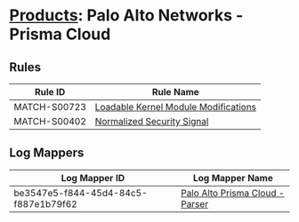 # [Products](README.md): Palo Alto Networks - Prisma Cloud

## Rules

|Rule ID|Rule Name|
|----|----|
|MATCH-S00723|[Loadable Kernel Module Modifications](../rules/MATCH-S00723.md)|
|MATCH-S00402|[Normalized Security Signal](../rules/MATCH-S00402.md)|


## Log Mappers

|Log Mapper ID|Log Mapper Name|
|----|----|
|be3547e5-f844-45d4-84c5-f887e1b79f62|[Palo Alto Prisma Cloud - Parser](../mappings/be3547e5-f844-45d4-84c5-f887e1b79f62.md)|


